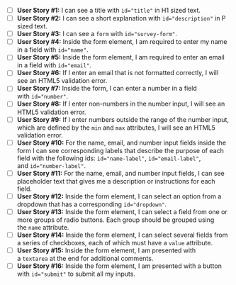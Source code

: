 - [ ]  **User Story #1:** I can see a title with `id="title"` in H1 sized text.
- [ ]  **User Story #2:** I can see a short explanation with `id="description"` in P sized text.
- [ ]  **User Story #3:** I can see a `form` with `id="survey-form"`.
- [ ]  **User Story #4:** Inside the form element, I am required to enter my name in a field with `id="name"`.
- [ ]  **User Story #5:** Inside the form element, I am required to enter an email in a field with `id="email"`.
- [ ]  **User Story #6:** If I enter an email that is not formatted correctly, I will see an HTML5 validation error.
- [ ]  **User Story #7:** Inside the form, I can enter a number in a field with `id="number"`.
- [ ]  **User Story #8:** If I enter non-numbers in the number input, I will see an HTML5 validation error.
- [ ]  **User Story #9:** If I enter numbers outside the range of the number input, which are defined by the `min` and `max` attributes, I will see an HTML5 validation error.
- [ ]  **User Story #10:** For the name, email, and number input fields inside the form I can see corresponding labels that describe the purpose of each field with the following ids: `id="name-label"`, `id="email-label"`, and `id="number-label"`.
- [ ]  **User Story #11:** For the name, email, and number input fields, I can see placeholder text that gives me a description or instructions for each field.
- [ ]  **User Story #12:** Inside the form element, I can select an option from a dropdown that has a corresponding `id="dropdown"`.
- [ ]  **User Story #13:** Inside the form element, I can select a field from one or more groups of radio buttons. Each group should be grouped using the `name` attribute.
- [ ]  **User Story #14:** Inside the form element, I can select several fields from a series of checkboxes, each of which must have a `value` attribute.
- [ ]  **User Story #15:** Inside the form element, I am presented with a `textarea` at the end for additional comments.
- [ ]  **User Story #16:** Inside the form element, I am presented with a button with `id="submit"` to submit all my inputs.
